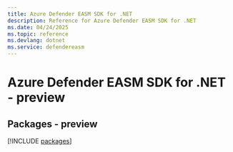 ```yaml
---
title: Azure Defender EASM SDK for .NET
description: Reference for Azure Defender EASM SDK for .NET
ms.date: 04/24/2025
ms.topic: reference
ms.devlang: dotnet
ms.service: defendereasm
---
```

# Azure Defender EASM SDK for .NET - preview
## Packages - preview
[!INCLUDE [packages](defender-easm-index.md)]